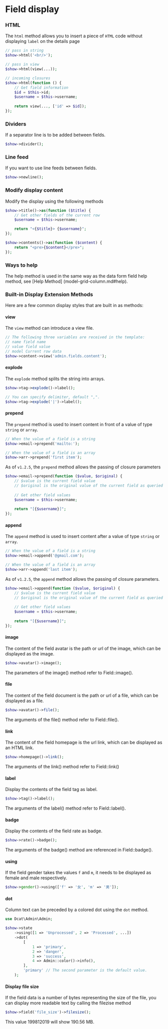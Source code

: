 # Field display

### HTML


The `html` method allows you to insert a piece of `HTML` code without displaying `label` on the details page

```php
// pass in string
$show->html('<br/>');

// pass in view
$show->html(view(...));

// incoming closures
$show->html(function () {
	// Get field information
	$id = $this->id;
	$username = $this->username;
	
	return view(..., ['id' => $id]);
});
```

### Dividers
If a separator line is to be added between fields.

```php
$show->divider();
```

### Line feed
If you want to use line feeds between fields.

```php
$show->newline();
```

### Modify display content
Modify the display using the following methods

```php
$show->title()->as(function ($title) {
    // Get other fields of the current row
    $username = $this->username;

    return "<{$title}> {$username}";
});

$show->contents()->as(function ($content) {
    return "<pre>{$content}</pre>";
});
```

### Ways to help
The help method is used in the same way as the data form field help method, see [Help Method] (model-grid-column.md#help).


### Built-in Display Extension Methods
Here are a few common display styles that are built in as methods:

#### view
The `view` method can introduce a view file.
```php
// The following three variables are received in the template:
// name field name
// value field value
// model Current row data
$show->content->view('admin.fields.content');
```

#### explode
The `explode` method splits the string into arrays.
```php
$show->tag->explode()->label();

// You can specify delimiter, default ",".
$show->tag->explode('|')->label();
```

#### prepend

The `prepend` method is used to insert content in front of a value of type `string` or `array`.

```php
// When the value of a field is a string
$show->email->prepend('mailto:');

// When the value of a field is an array
$show->arr->prepend('first item');
```

As of `v1.2.5`, the `prepend` method allows the passing of closure parameters
```php
$show->email->prepend(function ($value, $original) {
    // $value is the current field value
    // $original is the original value of the current field as queried from the database.
    
    // Get other field values
    $username = $this->username;
    
    return "[{$username}]";
});
```


#### append


The `append` method is used to insert content after a value of type `string` or `array`.

```php
// When the value of a field is a string
$show->email->append('@gmail.com');

// When the value of a field is an array
$show->arr->append('last item');
```

As of `v1.2.5`, the `append` method allows the passing of closure parameters.
```php
$show->email->append(function ($value, $original) {
    // $value is the current field value
    // $original is the original value of the current field as queried from the database.
    
    // Get other field values
    $username = $this->username;
    
    return "[{$username}]";
});
```

#### image
The content of the field avatar is the path or url of the image, which can be displayed as the image.

```php
$show->avatar()->image();
```
The parameters of the image() method refer to Field::image().

#### file
The content of the field document is the path or url of a file, which can be displayed as a file.

```php
$show->avatar()->file();
```
The arguments of the file() method refer to Field::file().

#### link
The content of the field homepage is the url link, which can be displayed as an HTML link.

```php
$show->homepage()->link();
```
The arguments of the link() method refer to Field::link()

#### label
Display the contents of the field tag as label.

```php
$show->tag()->label();
```
The arguments of the label() method refer to Field::label().

#### badge
Display the contents of the field rate as badge.

```php
$show->rate()->badge();
```
The arguments of the badge() method are referenced in Field::badge().

#### using
If the field gender takes the values `f` and `m`, it needs to be displayed as female and male respectively.

```php
$show->gender()->using(['f' => '女', 'm' => '男']);
```

#### dot

Column text can be preceded by a colored dot using the `dot` method.


```php
use Dcat\Admin\Admin;

$show->state
	->using([1 => 'Unprocessed', 2 => 'Processed', ...])
	->dot(
		[
			1 => 'primary',
			2 => 'danger',
			3 => 'success',
			4 => Admin::color()->info(),
		], 
	    'primary' // The second parameter is the default value.
	);
```

#### Display file size
If the field data is a number of bytes representing the size of the file, you can display more readable text by calling the filezise method

```php
$show->field('file_size')->filesize();
```
This value 199812019 will show 190.56 MB.
